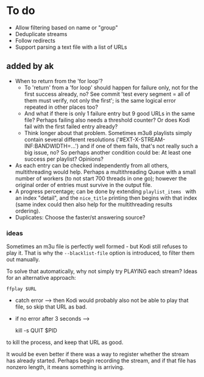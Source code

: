 # To do

- Allow filtering based on name or "group"
- Deduplicate streams
- Follow redirects
- Support parsing a text file with a list of URLs

## added by ak

- When to return from the 'for loop'?
  - To 'return' from a 'for loop' should happen for failure only, not for the first success already, no? See commit 'test every segment = all of them must verify, not only the first'; is the same logical error repeated in other places too? 
  - And what if there is only 1 failure entry but 9 good URLs in the same file? Perhaps failing also needs a threshold counter? Or does Kodi fail with the first failed entry already?
  - Think longer about that problem. Sometimes m3u8 playlists simply contain several different resolutions ('#EXT-X-STREAM-INF:BANDWIDTH=...') and if one of them fails, that's not really such a big issue, no? So perhaps another condition could be: At least one success per playlist? Opinions?
- As each entry can be checked independently from all others, multithreading would help. Perhaps a multithreading Queue with a small number of workers (to not start 700 threads in one go); however the original order of entries must survive in the output file.
- A progress percentage; can be done by extending `playlist_items ` with an index "detail", and the `nice_title` printing then begins with that index (same index could then also help for the multithreading results ordering).
- Duplicates: Choose the faster/st answering source?

### ideas
Sometimes an m3u file is perfectly well formed - but Kodi still refuses to play it. That is why the `--blacklist-file` option is introduced, to filter them out manually.

To solve that automatically, why not simply try PLAYING each stream? Ideas for an alternative approach:

    ffplay $URL

* catch error --> then Kodi would probably also not be able to play that file, so skip that URL as bad.
* if no error after 3 seconds --> 

    kill -s QUIT $PID
    
to kill the process, and keep that URL as good.

It would be even better if there was a way to register whether the stream has already started. Perhaps begin recording the stream, and if that file has nonzero length, it means something is arriving.